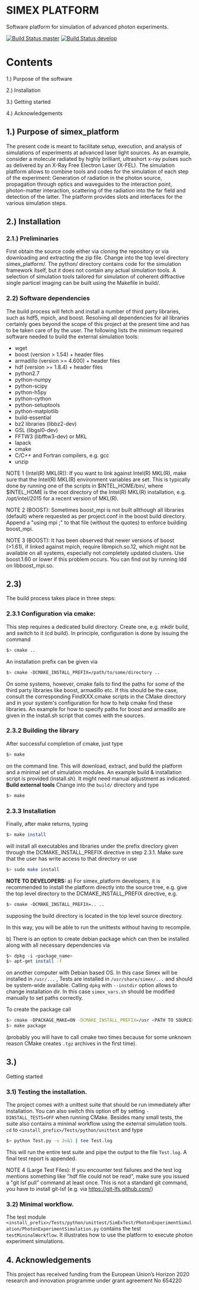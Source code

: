 SIMEX PLATFORM
==================

Software platform for simulation of advanced photon experiments.

[![Build Status master](https://img.shields.io/travis/eucall-software/simex_platform/master.svg?label=master)](https://travis-ci.org/eucall-software/simex_platform/branches)
[![Build Status develop](https://img.shields.io/travis/eucall-software/simex_platform/develop.svg?label=develop)](https://travis-ci.org/eucall-software/simex_platform/branches)





Contents
==============

1.) Purpose of the software

2.) Installation

3.) Getting started

4.) Acknowledgements


## 1.) Purpose of simex_platform

The present code is meant to facilitate setup, execution, and analysis of
simulations of experiments at advanced laser light sources.
As an example, consider a molecule radiated by highly brilliant,
ultrashort x-ray pulses such as delivered by an X-Ray Free Electron Laser (X-FEL).
The simulation platform allows to combine tools and codes for the
simulation of each step of the experiment: Generation of radiation in the
photon source, propagation through optics and waveguides to the interaction
point, photon-matter interaction, scattering of the radiation into the far
field and detection of the latter. The platform provides slots and
interfaces for the various simulation steps.


## 2.) Installation
### 2.1.) Preliminaries

First obtain the source code either via cloning the repository or via
downloading and extracting the zip file. Change into the top level directory
simex_platform/. The python/ directory contains code for the simulation
framework itself, but it does not contain any actual simulation tools.
A selection of simulation tools tailored for simulation of coherent
diffractive single particel imaging can be built using the Makefile in build/.

### 2.2) Software dependencies

The build process will fetch and install a number of third party libraries,
such as hdf5, mpich, and boost. Resolving all dependencies for all libraries
certainly goes beyond the scope of this project at the present time and has to
be taken care of by the user. The following lists the minimum required
software needed to build the external simulation tools:
 - wget
 - boost (version > 1.54) + header files
 - armadillo (version >= 4.600) + header files
 - hdf (version >= 1.8.4) + header files
 - python2.7
 - python-numpy
 - python-scipy
 - python-h5py
 - python-cython
 - python-setuptools
 - python-matplotlib
 - build-essential
 - bz2 libraries (libbz2-dev)
 - GSL (libgsl0-dev)
 - FFTW3 (libfftw3-dev) or MKL
 - lapack
 - cmake
 - C/C++ and Fortran compilers, e.g. gcc
 - unzip

NOTE 1 (Intel(R) MKL(R)): If you want to link against Intel(R) MKL(R), make sure that the Intel(R) MKL(R) environment variables are set. This is typically done by running one of the
scripts in $INTEL_HOME/bin/, where $INTEL_HOME is the root directory of the Intel(R) MKL(R) installation,
e.g. /opt/intel/2015 for a recent version of MKL(R).

NOTE 2 (BOOST): Sometimes boost_mpi is not built allthough all libraries (default) where requested as per project.conf in
the boost build directory. Append a "using mpi ;" to that file (without the quotes) to enforce building boost_mpi.

NOTE 3 (BOOST): It has been observed that newer versions of boost (>1.61), if linked against mpich, require libmpich.so.12,
which might not be available on all systems, especially not completely updated clusters. Use boost.1.60 or lower if this problem occurs.
You can find out by running ldd on libboost_mpi.so.

## 2.3)

The build process takes place in three steps:

### 2.3.1 Configuration via cmake:

This step requires a dedicated build directory. Create one, e.g. mkdir build, and switch to it (cd build).
In principle, configuration is done by issuing the command
```bash
$> cmake ..
```
An installation prefix can be given via
```bash
$> cmake -DCMAKE_INSTALL_PREFIX=/path/to/some/directory ..
```

On some systems, however, cmake fails to find the paths for some of the
third party libraries like boost, armadillo etc. If this should be the case,
consult the corresponding FindXXX.cmake scripts in the CMake directory and
in your system's configuration for how to help cmake find these libraries.
An example for how to specify paths for boost and armadillo are given in
the install.sh script that comes with the sources.

### 2.3.2 Building the library

After successful completion of cmake, just type
```bash
$> make
```
on the command line. This will download, extract, and build the platform
and a minimal set of simulation modules.
An example build & installation script is provided (install.sh). It might need manual adjustment as indicated.
**Build external tools**
Change into the `build/` directory and type
```bash
$> make
```

### 2.3.3 Installation
Finally, after make returns, typing
```bash
$> make install
```
will install all executables and libraries under the prefix directory given through the DCMAKE_INSTALL_PREFIX directive in step 2.3.1. Make sure that the user has write access to that directory or use
```bash
$> sudo make install
```

**NOTE TO DEVELOPERS:**
a) For simex_platform developers, it is recommended to install the platform
directly into the source tree, e.g. give the top level directory to the DCMAKE_INSTALL_PREFIX directive, e.g.
```bash
$> cmake -DCMAKE_INSTALL_PREFIX=.. ..
```
supposing the build directory is located in the top level source directory.

In this way, you will be able to run the unittests without having to recompile.

b) There is an option to create debian package which can then be installed along with all necessary dependencies via

```bash
$> dpkg -i <package_name>
$> apt-get install -f
```

on another computer with Debian based OS. In this case Simex will be installed in `/usr/...` , Tests are installed in `/usr/share/simex/...` and should be system-wide available.
Calling `dpkg` with `--instdir` option allows to change installation dir. In this case `simex_vars.sh` should be modified manually to set paths correctly.

To create the package call

```bash
$> cmake -DPACKAGE_MAKE=ON -DCMAKE_INSTALL_PREFIX=/usr <PATH TO SOURCE>
$> make package
```

(probably you will have to call cmake two times because for some unknown reason CMake creates `.tgz` archives in the first time).


## 3.)

Getting started

### 3.1) Testing the installation.

The project comes with a unittest suite that should be run immediately
after installation. You can also switch this option off by setting `-DINSTALL_TESTS=OFF` when running CMake. Besides many small tests, the suite also contains a
minimal workflow using the external simulation tools. `cd` to `<install_prefix>/Tests/python/unittest` and type
```bash
$> python Test.py -v 2>&1 | tee Test.log
```
This will run the entire test suite and pipe the output to the file `Test.log`.
A final test report is appended.

NOTE 4 (Large Test Files): If you encounter test failures and the test log mentions something like "hdf file could not be read", make sure you issued a "git lsf pull" command at least once. This is not a standard git command, you have to install git-lsf (e.g. via https://git-lfs.github.com/)


### 3.2) Minimal workflow.

The test module
  `<install_prefix>/Tests/python/unittest/SimExTest/PhotonExperimentSimulation/PhotonExperimentSimulation.py`
contains the test `testMininalWorkflow`. It illustrates how to use the platform to execute photon experiment simulations.

## 4. Acknowledgements
This project has received funding from the European Union’s Horizon 2020 research and innovation programme under grant agreement No 654220
